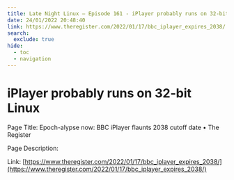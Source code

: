 ```yaml
---
title: Late Night Linux – Episode 161 - iPlayer probably runs on 32-bit Linux
date: 24/01/2022 20:48:40
link: https://www.theregister.com/2022/01/17/bbc_iplayer_expires_2038/
search:
  exclude: true
hide:
  - toc
  - navigation
---
```


# iPlayer probably runs on 32-bit Linux

Page Title: Epoch-alypse now: BBC iPlayer flaunts 2038 cutoff date • The Register

Page Description:  

Link: [https://www.theregister.com/2022/01/17/bbc_iplayer_expires_2038/](https://www.theregister.com/2022/01/17/bbc_iplayer_expires_2038/)